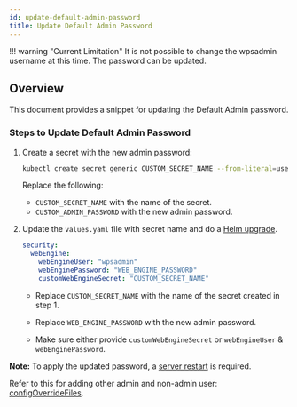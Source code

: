 ```yaml
---
id: update-default-admin-password
title: Update Default Admin Password
---
```


!!! warning "Current Limitation"
    It is not possible to change the wpsadmin username at this time. The password can be updated.

## Overview
This document provides a snippet for updating the Default Admin password.

### Steps to Update Default Admin Password

1. Create a secret with the new admin password:
    ```sh
    kubectl create secret generic CUSTOM_SECRET_NAME --from-literal=username=wpsadmin --from-literal=password=CUSTOM_ADMIN_PASSWORD --namespace=dxns
    ```
    Replace the following: 
    - `CUSTOM_SECRET_NAME` with the name of the secret.
    - `CUSTOM_ADMIN_PASSWORD` with the new admin password.

2. Update the `values.yaml` file with secret name and do a [Helm upgrade](./helm_upgrade_values.md).
    ```yaml
    security:
      webEngine:
        webEngineUser: "wpsadmin"
        webEnginePassword: "WEB_ENGINE_PASSWORD"
        customWebEngineSecret: "CUSTOM_SECRET_NAME"
    ```

    - Replace `CUSTOM_SECRET_NAME` with the name of the secret created in step 1.

    - Replace `WEB_ENGINE_PASSWORD` with the new admin password.

    - Make sure either provide `customWebEngineSecret` or `webEngineUser` & `webEnginePassword`. 


**Note:** To apply the updated password, a [server restart](./restart_webengine_server.md) is required.

Refer to this for adding other admin and non-admin user: [configOverrideFiles](configuration_changes_using_overrides.md#user--user-group-through-configuration-overrides).
